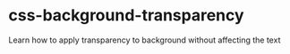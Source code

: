 # css-background-transparency

Learn how to apply transparency to background without affecting the text


